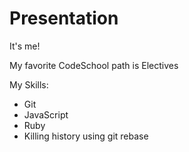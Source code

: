 # Presentation

It's me!

My favorite CodeSchool path is Electives

My Skills:

* Git
* JavaScript
* Ruby
* Killing history using git rebase